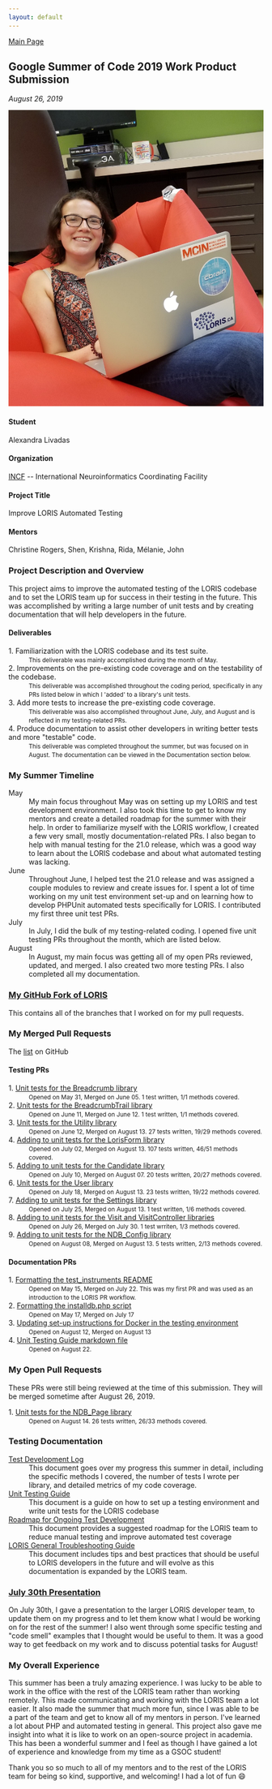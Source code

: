 ```yaml
---
layout: default
---
```


[Main Page](https://alexandralivadas.github.io/)

## Google Summer of Code 2019 Work Product Submission
_August 26, 2019_

![Profile](/assets/GSOC_pic1.jpg#gsoc)

#### Student
Alexandra Livadas

#### Organization
[INCF](https:www.incf.org/) -- International Neuroinformatics Coordinating Facility

#### Project Title
Improve LORIS Automated Testing

#### Mentors
Christine Rogers, Shen, Krishna, Rida, Mélanie, John

### Project Description and Overview

This project aims to improve the automated testing of the LORIS codebase and to set the LORIS team up for success in their testing in the future. This was accomplished by writing a large number of unit tests and by creating documentation that will help developers in the future. 

#### Deliverables
<dl>
<dt><span style="font-weight:normal">1. Familiarization with the LORIS codebase and its test suite.</span></dt>
<dd><small>This deliverable was mainly accomplished during the month of May.</small></dd>
<dt><span style="font-weight:normal">2. Improvements on the pre-existing code coverage and on the testability of the codebase.</span></dt>
<dd><small>This deliverable was accomplished throughout the coding period, specifically in any PRs listed below in which I 'added' to a library's unit tests.</small></dd>
<dt><span style="font-weight:normal">3. Add more tests to increase the pre-existing code coverage.</span></dt>
<dd><small>This deliverable was also accomplished throughout June, July, and August and is reflected in my testing-related PRs.</small></dd>
<dt><span style="font-weight:normal">4. Produce documentation to assist other developers in writing better tests and more "testable" code.</span></dt>
<dd><small>This deliverable was completed throughout the summer, but was focused on in August. The documentation can be viewed in the Documentation section below.</small></dd>
</dl>

### My Summer Timeline
<dl>
<dt>May</dt>
<dd>My main focus throughout May was on setting up my LORIS and test development environment. I also took this time to get to know my mentors and create a detailed roadmap for the summer with their help. In order to familiarize myself with the LORIS workflow, I created a few very small, mostly documentation-related PRs. I also began to help with manual testing for the 21.0 release, which was a good way to learn about the LORIS codebase and about what automated testing was lacking.</dd>
<dt>June</dt>
<dd>Throughout June, I helped test the 21.0 release and  was assigned a couple modules to review and create issues for. I spent a lot of time working on my unit test environment set-up and on learning how to develop PHPUnit automated tests specifically for LORIS. I contributed my first three unit test PRs.</dd>
<dt>July</dt>
<dd>In July, I did the bulk of my testing-related coding. I opened five unit testing PRs throughout the month, which are listed below.</dd>
<dt>August</dt>
<dd>In August, my main focus was getting all of my open PRs reviewed, updated, and merged. I also created two more testing PRs. I also completed all my documentation.</dd>
</dl>

### [My GitHub Fork of LORIS](https://github.com/AlexandraLivadas/Loris)
This contains all of the branches that I worked on for my pull requests. 

### My Merged Pull Requests
The [list](https://github.com/aces/Loris/pulls?utf8=%E2%9C%93&q=is%3Apr+author%3AAlexandraLivadas+is%3Amerged+) on GitHub

#### Testing PRs
<dl>
<dt><span style="font-weight:normal">1. <a href="https://github.com/aces/Loris/pull/4769">Unit tests for the Breadcrumb library</a></span></dt>
<dd><small>Opened on May 31, Merged on June 05. 1 test written, 1/1 methods covered.</small></dd>
<dt><span style="font-weight:normal">2. <a href="https://github.com/aces/Loris/pull/4840">Unit tests for the BreadcrumbTrail library</a></span></dt> 
<dd><small>Opened on June 11, Merged on June 12. 1 test written, 1/1 methods covered.</small></dd>
<dt><span style="font-weight:normal">3. <a href="https://github.com/aces/Loris/pull/4861">Unit tests for the Utility library</a></span></dt> 
<dd><small>Opened on June 12, Merged on August 13. 27 tests written, 19/29 methods covered.</small></dd>
<dt><span style="font-weight:normal">4. <a href="https://github.com/aces/Loris/pull/4916">Adding to unit tests for the LorisForm library</a></span></dt>
<dd><small>Opened on July 02, Merged on August 13. 107 tests written, 46/51 methods covered.</small></dd>
<dt><span style="font-weight:normal">5. <a href="https://github.com/aces/Loris/pull/4936">Adding to unit tests for the Candidate library</a></span></dt>
<dd><small>Opened on July 10, Merged on August 07. 20 tests written, 20/27 methods covered.</small></dd>
<dt><span style="font-weight:normal">6. <a href="https://github.com/aces/Loris/pull/4979">Unit tests for the User library</a></span></dt>
<dd><small>Opened on July 18, Merged on August 13. 23 tests written, 19/22 methods covered.</small></dd>
<dt><span style="font-weight:normal">7. <a href="https://github.com/aces/Loris/pull/4987">Adding to unit tests for the Settings library</a></span></dt> 
<dd><small>Opened on July 25, Merged on August 13. 1 test written, 1/6 methods covered.</small></dd>
<dt><span style="font-weight:normal">8. <a href="https://github.com/aces/Loris/pull/4988">Adding to unit tests for the Visit and VisitController libraries</a></span></dt>
<dd><small>Opened on July 26, Merged on July 30. 1 test wrriten, 1/3 methods covered.</small></dd>
<dt><span style="font-weight:normal">9. <a href="https://github.com/aces/Loris/pull/5012">Adding to unit tests for the NDB_Config library</a></span></dt>
<dd><small>Opened on August 08, Merged on August 13. 5 tests written, 2/13 methods covered.</small></dd>
</dl>

#### Documentation PRs
<dl>
<dt><span style="font-weight:normal">1. <a href="https://github.com/aces/Loris/pull/4622">Formatting the test_instruments README</a></span></dt>
<dd><small>Opened on May 15, Merged on July 22. This was my first PR and was used as an introduction to the LORIS PR workflow.</small></dd>
<dt><span style="font-weight:normal">2. <a href="https://github.com/aces/Loris/pull/4649">Formatting the installdb.php script</a></span></dt>
<dd><small>Opened on May 17, Merged on July 17</small></dd>
<dt><span style="font-weight:normal">3. <a href="https://github.com/aces/Loris/pull/5020">Updating set-up instructions for Docker in the testing environment</a></span></dt>
<dd><small>Opened on August 12, Merged on August 13</small></dd>
<dt><span style="font-weight:normal">4. <a href="https://github.com/aces/Loris/pull/5066">Unit Testing Guide markdown file</a></span></dt>
<dd><small>Opened on August 22.</small></dd> 
</dl>

### My Open Pull Requests
These PRs were still being reviewed at the time of this submission. They will be merged sometime after August 26, 2019. 
<dl>
<dt><span style="font-weight:normal">1. <a href="https://github.com/aces/Loris/pull/5024">Unit tests for the NDB_Page library</a></span></dt>
<dd><small>Opened on August 14. 26 tests written, 26/33 methods covered.</small></dd>
</dl>

### Testing Documentation

<dl>
<dt>
<a href="https://docs.google.com/document/d/1oNBvuH1UjeJSJ3N5b360oJTBsfNTtfUdjACOKXPqniY/edit?usp=sharing">Test Development Log</a>
</dt>
<dd>This document goes over my progress this summer in detail, including the specific methods I covered, the number of tests I wrote per library, and detailed metrics of my code coverage.</dd>
<dt>
<a href="https://github.com/aces/Loris/pull/5066">Unit Testing Guide</a>
</dt>
<dd>This document is a guide on how to set up a testing environment and write unit tests for the LORIS codebase</dd>
<dt>
<a href="https://docs.google.com/document/d/1h9s2D45ab6maXuPSQtOHstmcAPc2SF2eekFALKyd9Ug/edit?usp=sharing">Roadmap for Ongoing Test Development</a>
</dt>
<dd>This document provides a suggested roadmap for the LORIS team to reduce manual testing and improve automated test coverage</dd>
<dt>
<a href="https://docs.google.com/document/d/1-_4pU8NNFfncEGjhhNN2wCuhkZCwSGMIRcKwlsYo4_s/edit?usp=sharing">LORIS General Troubleshooting Guide</a>
</dt>
<dd>This document includes tips and best practices that should be useful to LORIS developers in the future and will evolve as this documentation is expanded by the LORIS team.</dd>
</dl>

### [July 30th Presentation](/assets/GSOC_Presentation.pdf)
On July 30th, I gave a presentation to the larger LORIS developer team, to update them on my progress and to let them know what I would be working on for the rest of the summer! I also went through some specific testing and "code smell" examples that I thought would be useful to them. It was a good way to get feedback on my work and to discuss potential tasks for August!

### My Overall Experience

This summer has been a truly amazing experience. I was lucky to be able to work in the office with the rest of the LORIS team rather than working remotely. This made communicating and working with the LORIS team a lot easier. It also made the summer that much more fun, since I was able to be a part of the team and get to know all of my mentors in person. I've learned a lot about PHP and automated testing in general. This project also gave me insight into what it is like to work on an open-source project in academia. This has been a wonderful summer and I feel as though I have gained a lot of experience and knowledge from my time as a GSOC student! 

Thank you so so much to all of my mentors and to the rest of the LORIS team for being so kind, supportive, and welcoming! I had a lot of fun :smile: 

